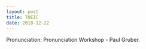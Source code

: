 ```yaml
---
layout: post
title: TOEIC
date: 2018-12-22
---
```

Pronunciation: Pronunciation Workshop - Paul Gruber.
